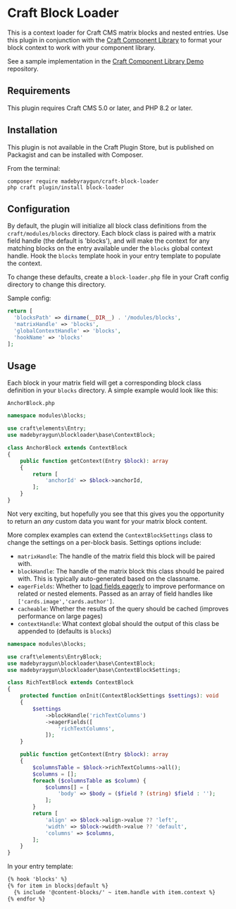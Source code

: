 # Craft Block Loader

This is a context loader for Craft CMS matrix blocks and nested entries. Use this plugin in conjunction with the [Craft Component Library](https://github.com/madebyraygun/craft-component-library) to format your block context to work with your component library.

See a sample implementation in the [Craft Component Library Demo](https://github.com/madebyraygun/craft-component-library-demo) repository.

## Requirements

This plugin requires Craft CMS 5.0 or later, and PHP 8.2 or later.

## Installation

This plugin is not available in the Craft Plugin Store, but is published on Packagist and can be installed with Composer. 

From the terminal:

```
composer require madebyraygun/craft-block-loader
php craft plugin/install block-loader
```

## Configuration

By default, the plugin will initialize all block class definitions from the `craft/modules/blocks` directory. Each block class is paired with a matrix field handle (the default is 'blocks'), and will make the context for any matching blocks on the entry available under the `blocks` global context handle. Hook the `blocks` template hook in your entry template to populate the context.

To change these defaults, create a `block-loader.php` file in your Craft config directory to change this directory.

Sample config:
```php
return [
  'blocksPath' => dirname(__DIR__) . '/modules/blocks',
  'matrixHandle' => 'blocks',
  'globalContextHandle' => 'blocks',
  'hookName' => 'blocks'
];
```

## Usage

Each block in your matrix field will get a corresponding block class definition in your `blocks` directory. A simple example would look like this:

`AnchorBlock.php`
```php
namespace modules\blocks;

use craft\elements\Entry;
use madebyraygun\blockloader\base\ContextBlock;

class AnchorBlock extends ContextBlock
{
    public function getContext(Entry $block): array
    {
        return [
            'anchorId' => $block->anchorId,
        ];
    }
}
```

Not very exciting, but hopefully you see that this gives you the opportunity to return an _any_ custom data you want for your matrix block content.

More complex examples can extend the `ContextBlockSettings` class to change the settings on a per-block basis. Settings options include:
* `matrixHandle`: The handle of the matrix field this block will be paired with.
* `blockHandle`: The handle of the matrix block this class should be paired with. This is typically auto-generated based on the classname.
* `eagerFields`: Whether to [load fields eagerly](https://craftcms.com/docs/5.x/development/eager-loading.html) to improve performance on related or nested elements. Passed as an array of field handles like `['cards.image','cards.author']`.
* `cacheable`: Whether the results of the query should be cached (improves performance on large pages)
* `contextHandle`: What context global should the output of this class be appended to (defaults is `blocks`)

```php
namespace modules\blocks;

use craft\elements\EntryBlock;
use madebyraygun\blockloader\base\ContextBlock;
use madebyraygun\blockloader\base\ContextBlockSettings;

class RichTextBlock extends ContextBlock
{
    protected function onInit(ContextBlockSettings $settings): void
    {
        $settings
            ->blockHandle('richTextColumns')
            ->eagerFields([
                'richTextColumns',
            ]);
    }

    public function getContext(Entry $block): array
    {
        $columnsTable = $block->richTextColumns->all();
        $columns = [];
        foreach ($columnsTable as $column) {
            $columns[] = [
                'body' => $body = ($field ? (string) $field : '');
            ];
        }
        return [
            'align' => $block->align->value ?? 'left',
            'width' => $block->width->value ?? 'default',
            'columns' => $columns,
        ];
    }
}
```

In your entry template:

```html
{% hook 'blocks' %}
{% for item in blocks|default %}
  {% include '@content-blocks/' ~ item.handle with item.context %}
{% endfor %}
```
